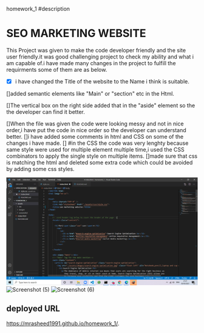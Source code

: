 homework_1
#description

# SEO MARKETING WEBSITE

This Project was given to make the code developer friendly and the site user friendly.it was good challenging project
to check my ability and what i am capable of.i have made many changes in the project to fulfill the requirments some of them are as below.

- [x] i have changed the Title of the website to the Name i think is suitable.

[]added semantic elements like "Main" or "section" etc in the Html.

[]The vertical box on the right side added that in the "aside" element so the the developer can find it better.

[]When the file was given the code were looking messy and not in nice order,i have put the code in nice order so the developer can understand better.
[]i have added some comments in html and CSS on some of the changes i have made.
[] #in the CSS the code was very lenghty because same style were used for multiple element multiple time,i used the CSS combinators to apply the single style on multiple items.
[]made sure that css is matching the html and deleted some extra code which could be avoided by adding some css styles.

![Screenshot (4)](./assets/screenshot/Screenshot_2.png)
![Screenshot (5)](https://user-images.githubusercontent.com/77942427/109883512-6dca7480-7c73-11eb-993e-7a0bbc1e24ab.png)
![Screenshot (6)](https://user-images.githubusercontent.com/77942427/109883517-715dfb80-7c73-11eb-9720-a04dab9b166c.png)

## deployed URL

https://mrasheed1991.github.io/homework_1/.

